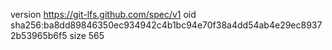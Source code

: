 version https://git-lfs.github.com/spec/v1
oid sha256:ba8dd89846350ec934942c4b1bc94e70f38a4dd54ab4e29ec89372b53965b6f5
size 565
